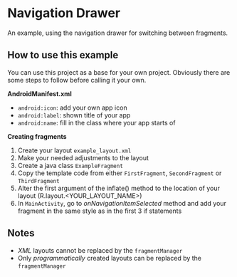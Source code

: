 # Navigation Drawer
An example, using the navigation drawer for switching between fragments.

## How to use this example
You can use this project as a base for your own project.
Obviously there are some steps to follow before calling it your own.

**AndroidManifest.xml**

- `android:icon`: add your own app icon
- `android:label`: shown title of your app
- `android:name`: fill in the class where your app starts of


**Creating fragments**

1. Create your layout `example_layout.xml`
2. Make your needed adjustments to the layout
3. Create a java class `ExampleFragment`
4. Copy the template code from either `FirstFragment`, `SecondFragment` or `ThirdFragment`
5. Alter the first argument of the inflate() method to the location of your layout (R.layout.<YOUR_LAYOUT_NAME>)
6. In `MainActivity`, go to *onNavigationItemSelected* method and add your fragment in the same style as in the first 3 if statements


## Notes
- *XML* layouts cannot be replaced by the `fragmentManager`
- Only *programmatically* created layouts can be replaced by the `fragmentManager`
